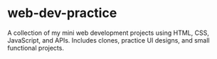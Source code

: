 # web-dev-practice
A collection of my mini web development projects using HTML, CSS, JavaScript, and APIs. Includes clones, practice UI designs, and small functional projects.
